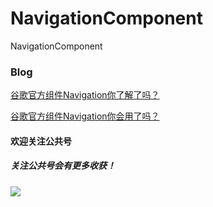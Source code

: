 # NavigationComponent
NavigationComponent
### Blog
[谷歌官方组件Navigation你了解了吗？](https://www.jianshu.com/p/c4697590ec41)

[谷歌官方组件Navigation你会用了吗？](https://www.jianshu.com/p/b8307429e905)
#### 欢迎关注公共号
##### 关注公共号会有更多收获！
![](https://upload-images.jianshu.io/upload_images/3258163-82da30438838140c.png?imageMogr2/auto-orient/strip%7CimageView2/2/w/1240)

